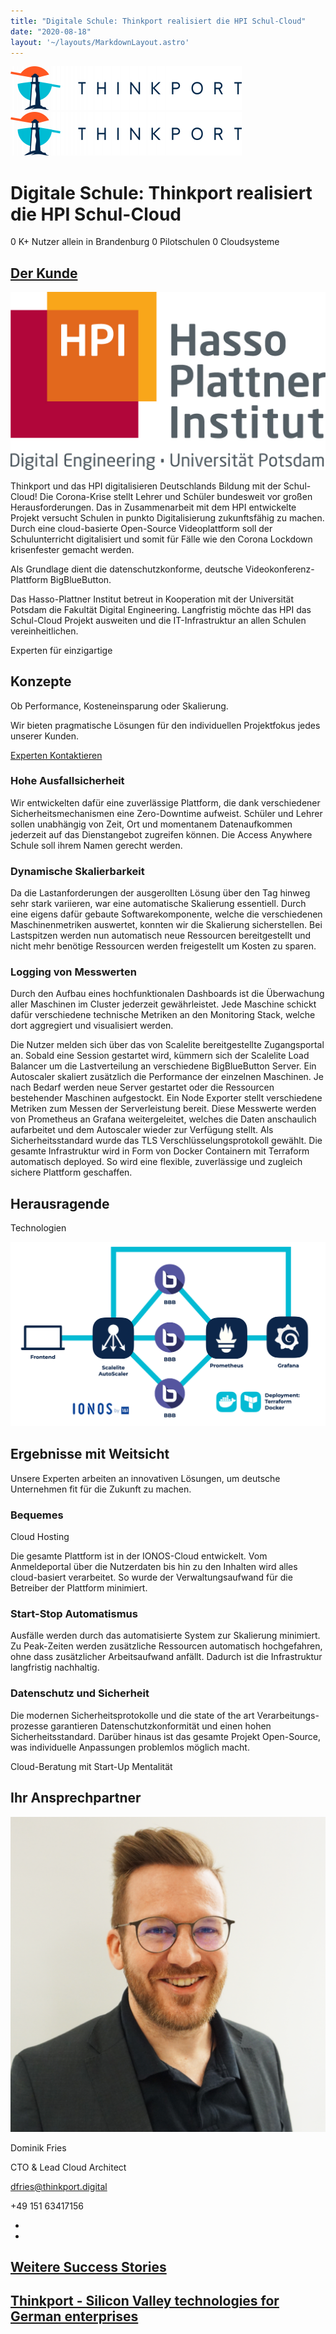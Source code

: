```yaml
---
title: "Digitale Schule: Thinkport realisiert die HPI Schul-Cloud"
date: "2020-08-18"
layout: '~/layouts/MarkdownLayout.astro'
---
```


 [![Thinkport Logo](images/Logo_horizontral_new-ovavzp5ztqmosy1yz1jrwr9fv5swhtoc0bky3tkc3g.png "Logo Bright Colours")](https://thinkport.digital)[![Thinkport Logo](images/Logo_horizontral_new-ovavzp5ztqmosy1yz1jrwr9fv5swhtoc0bky3tkc3g.png "Logo Bright Colours")](https://thinkport.digital)

# Digitale Schule: Thinkport realisiert die HPI Schul-Cloud

0 K+ Nutzer allein in Brandenburg 0 Pilotschulen 0 Cloudsysteme

## [Der Kunde](https://hpi.de/)

![](images/hpi_logo.jpg)

Thinkport und das HPI digitalisieren Deutschlands Bildung mit der Schul-Cloud! Die Corona-Krise stellt Lehrer und Schüler bundesweit vor großen Herausforderungen. Das in Zusammenarbeit mit dem HPI entwickelte Projekt versucht Schulen in punkto Digitalisierung zukunftsfähig zu machen. Durch eine cloud-basierte Open-Source Videoplattform soll der Schulunterricht digitalisiert und somit für Fälle wie den Corona Lockdown krisenfester gemacht werden. 

Als Grundlage dient die datenschutzkonforme, deutsche Videokonferenz-Plattform BigBlueButton.

Das Hasso-Plattner Institut betreut in Kooperation mit der Universität Potsdam die Fakultät Digital Engineering. Langfristig möchte das HPI das Schul-Cloud Projekt ausweiten und die IT-Infrastruktur an allen Schulen vereinheitlichen. 

Experten für einzigartige

## Konzepte

Ob Performance, Kosteneinsparung oder Skalierung. 

Wir bieten pragmatische Lösungen für den individuellen Projektfokus jedes unserer Kunden.

[Experten Kontaktieren](https://thinkport.digital/kontaktieren)

### Hohe Ausfallsicherheit

Wir entwickelten dafür eine zuverlässige Plattform, die dank verschiedener Sicherheitsmechanismen eine Zero-Downtime aufweist. Schüler und Lehrer sollen unabhängig von Zeit, Ort und momentanem Datenaufkommen jederzeit auf das Dienstangebot zugreifen können. Die Access Anywhere Schule soll ihrem Namen gerecht werden.

### Dynamische Skalierbarkeit

Da die Lastanforderungen der ausgerollten Lösung über den Tag hinweg sehr stark variieren, war eine automatische Skalierung essentiell. Durch eine eigens dafür gebaute Softwarekomponente, welche die verschiedenen Maschinenmetriken auswertet, konnten wir die Skalierung sicherstellen. Bei Lastspitzen werden nun automatisch neue Ressourcen bereitgestellt und nicht mehr benötige Ressourcen werden freigestellt um Kosten zu sparen.

### Logging von Messwerten

Durch den Aufbau eines hochfunktionalen Dashboards ist die Überwachung aller Maschinen im Cluster jederzeit gewährleistet. Jede Maschine schickt dafür verschiedene technische Metriken an den Monitoring Stack, welche dort aggregiert und visualisiert werden.  

Die Nutzer melden sich über das von Scalelite bereitgestellte Zugangsportal an. Sobald eine Session gestartet wird, kümmern sich der Scalelite Load Balancer um die Lastverteilung an verschiedene BigBlueButton Server. Ein Autoscaler skaliert zusätzlich die Performance der einzelnen Maschinen. Je nach Bedarf werden neue Server gestartet oder die Ressourcen bestehender Maschinen aufgestockt. Ein Node Exporter stellt verschiedene Metriken zum Messen der Serverleistung bereit. Diese Messwerte werden von Prometheus an Grafana weitergeleitet, welches die Daten anschaulich aufarbeitet und dem Autoscaler wieder zur Verfügung stellt. Als Sicherheitsstandard wurde das TLS Verschlüsselungsprotokoll gewählt. Die gesamte Infrastruktur wird in Form von Docker Containern mit Terraform automatisch deployed. So wird eine flexible, zuverlässige und zugleich sichere Plattform geschaffen.

## Herausragende  

Technologien

![Schul Cloud HPI Thinkport Digitale Schule](images/HPI-Schema-Final.png)

## Ergebnisse mit Weitsicht

Unsere Experten arbeiten an innovativen Lösungen, um deutsche Unternehmen fit für die Zukunft zu machen.

### Bequemes  

Cloud Hosting

Die gesamte Plattform ist in der IONOS-Cloud entwickelt. Vom Anmeldeportal über die Nutzerdaten bis hin zu den Inhalten wird alles cloud-basiert verarbeitet. So wurde der Verwaltungsaufwand für die Betreiber der Plattform minimiert.

### Start-Stop Automatismus

Ausfälle werden durch das automatisierte System zur Skalierung minimiert. Zu Peak-Zeiten werden zusätzliche Ressourcen automatisch hochgefahren, ohne dass zusätzlicher Arbeitsaufwand anfällt. Dadurch ist die Infrastruktur langfristig nachhaltig.

### Datenschutz und Sicherheit

Die modernen Sicherheitsprotokolle und die state of the art Verarbeitungs-prozesse garantieren Datenschutzkonformität und einen hohen Sicherheitsstandard. Darüber hinaus ist das gesamte Projekt Open-Source, was individuelle Anpassungen problemlos möglich macht.

Cloud-Beratung mit Start-Up Mentalität

## Ihr Ansprechpartner

![Cloud Kafka Consultant Thinkport Cloud](images/Dominik_edited-1024x1024.png)

Dominik Fries

CTO & Lead Cloud Architect

dfries@thinkport.digital

+49 151 63417156

* [](https://de.linkedin.com/in/dominik-fries-497ab7107)
* [](https://www.xing.com/profile/Dominik_Fries5)

## [Weitere Success Stories](https://thinkport.digital/cloud-excellence-workshops)

## [Thinkport - Silicon Valley technologies for German enterprises](https://thinkport.digital/kontaktieren/)
